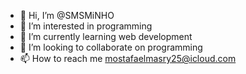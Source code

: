 - 👋 Hi, I’m @SMSMiNHO
- 👀 I’m interested in programming
- 🌱 I’m currently learning web development
- 💞️ I’m looking to collaborate on programming 
- 📫 How to reach me mostafaelmasry25@icloud.com

<!---
SMSMiNHO/SMSMiNHO is a ✨ special ✨ repository because its `README.md` (this file) appears on your GitHub profile.
You can click the Preview link to take a look at your changes.
--->
